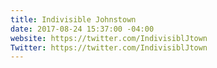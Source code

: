 ```yaml
---
title: Indivisible Johnstown
date: 2017-08-24 15:37:00 -04:00
website: https://twitter.com/IndivisiblJtown
Twitter: https://twitter.com/IndivisiblJtown
---
```


